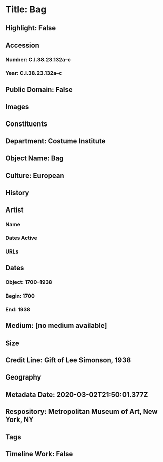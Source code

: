 # Title: Bag
## Highlight: False
## Accession
### Number: C.I.38.23.132a–c
### Year: C.I.38.23.132a–c
## Public Domain: False
## Images
## Constituents
## Department: Costume Institute
## Object Name: Bag
## Culture: European
## History
## Artist
### Name
### Dates Active
### URLs
## Dates
### Object: 1700–1938
### Begin: 1700
### End: 1938
## Medium: [no medium available]
## Size
## Credit Line: Gift of Lee Simonson, 1938
## Geography
## Metadata Date: 2020-03-02T21:50:01.377Z
## Respository: Metropolitan Museum of Art, New York, NY
## Tags
## Timeline Work: False